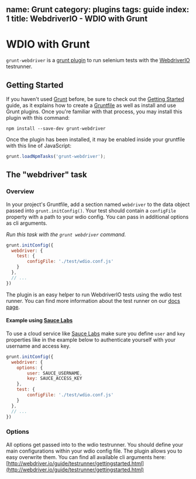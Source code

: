 name: Grunt
category: plugins
tags: guide
index: 1
title: WebdriverIO - WDIO with Grunt
---

# WDIO with Grunt

`grunt-webdriver` is a [grunt plugin](http://gruntjs.com/) to run selenium tests with the [WebdriverIO](http://webdriver.io) testrunner.

## Getting Started

If you haven't used [Grunt](http://gruntjs.com/) before, be sure to check out the [Getting Started](http://gruntjs.com/getting-started) guide, as it explains how to create a [Gruntfile](http://gruntjs.com/sample-gruntfile) as well as install and use Grunt plugins. Once you're familiar with that process, you may install this plugin with this command:

```shell
npm install --save-dev grunt-webdriver
```

Once the plugin has been installed, it may be enabled inside your gruntfile with this line of JavaScript:

```js
grunt.loadNpmTasks('grunt-webdriver');
```

## The "webdriver" task

### Overview

In your project's Gruntfile, add a section named `webdriver` to the data object passed into `grunt.initConfig()`. Your test should contain a `configFile` property with a path to your wdio config. You can pass in additional options as cli arguments.

_Run this task with the `grunt webdriver` command._

```js
grunt.initConfig({
  webdriver: {
    test: {
        configFile: './test/wdio.conf.js'
    }
  },
  // ...
})
```

The plugin is an easy helper to run WebdriverIO tests using the wdio test runner. You can find more information about the test runner on our [docs page](http://webdriver.io/guide/testrunner/gettingstarted.html).

#### Example using [Sauce Labs](https://saucelabs.com)

To use a cloud service like [Sauce Labs](https://saucelabs.com) make sure you define `user` and `key` properties like in the example below to authenticate yourself with your username and access key.

```js
grunt.initConfig({
  webdriver: {
    options: {
        user: SAUCE_USERNAME,
        key: SAUCE_ACCESS_KEY
    },
    test: {
        configFile: './test/wdio.conf.js'
    }
  },
  // ...
})
```

### Options

All options get passed into to the wdio testrunner. You should define your main configurations within your wdio config file. The plugin allows you to easy overwrite them. You can find all available cli arguments here: [http://webdriver.io/guide/testrunner/gettingstarted.html](http://webdriver.io/guide/testrunner/gettingstarted.html)
